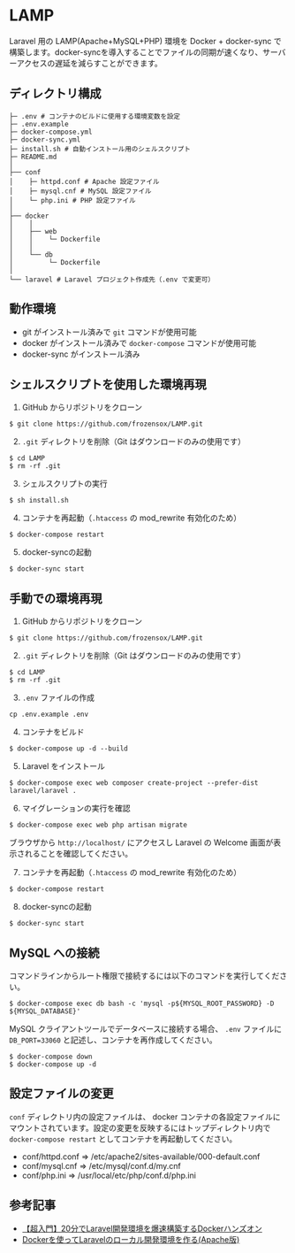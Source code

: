 # LAMP
Laravel 用の LAMP(Apache+MySQL+PHP) 環境を Docker + docker-sync で構築します。docker-syncを導入することでファイルの同期が速くなり、サーバーアクセスの遅延を減らすことができます。

## ディレクトリ構成
```
├─ .env # コンテナのビルドに使用する環境変数を設定
├─ .env.example
├─ docker-compose.yml
├─ docker-sync.yml
├─ install.sh # 自動インストール用のシェルスクリプト
├─ README.md
│
├── conf
│    ├─ httpd.conf # Apache 設定ファイル
│    ├─ mysql.cnf # MySQL 設定ファイル
│    └─ php.ini # PHP 設定ファイル
│
├── docker
│    │
│    ├── web
│    │    └─ Dockerfile
│    │
│    └── db
│         └─ Dockerfile
│
└── laravel # Laravel プロジェクト作成先（.env で変更可）
```

## 動作環境
- git がインストール済みで `git` コマンドが使用可能
- docker がインストール済みで `docker-compose` コマンドが使用可能
- docker-sync がインストール済み

## シェルスクリプトを使用した環境再現
1. GitHub からリポジトリをクローン
```
$ git clone https://github.com/frozensox/LAMP.git
```
2. `.git` ディレクトリを削除（Git はダウンロードのみの使用です）
```
$ cd LAMP
$ rm -rf .git
```
3. シェルスクリプトの実行
```
$ sh install.sh
```
4. コンテナを再起動（`.htaccess` の mod_rewrite 有効化のため）
```
$ docker-compose restart
```
5. docker-syncの起動
```
$ docker-sync start
```

## 手動での環境再現
1. GitHub からリポジトリをクローン
```
$ git clone https://github.com/frozensox/LAMP.git
```
2. `.git` ディレクトリを削除（Git はダウンロードのみの使用です）
```
$ cd LAMP
$ rm -rf .git
```
3. `.env` ファイルの作成
```
cp .env.example .env
```
4. コンテナをビルド
```
$ docker-compose up -d --build
```
5. Laravel をインストール
```
$ docker-compose exec web composer create-project --prefer-dist laravel/laravel .
```
6. マイグレーションの実行を確認
```
$ docker-compose exec web php artisan migrate
```
ブラウザから `http://localhost/` にアクセスし Laravel の Welcome 画面が表示されることを確認してください。

7. コンテナを再起動（`.htaccess` の mod_rewrite 有効化のため）
```
$ docker-compose restart
```
8. docker-syncの起動
```
$ docker-sync start
```


## MySQL への接続
コマンドラインからルート権限で接続するには以下のコマンドを実行してください。
```
$ docker-compose exec db bash -c 'mysql -p${MYSQL_ROOT_PASSWORD} -D ${MYSQL_DATABASE}'
```
MySQL クライアントツールでデータベースに接続する場合、 `.env` ファイルに `DB_PORT=33060` と記述し、コンテナを再作成してください。
```
$ docker-compose down
$ docker-compose up -d
```

## 設定ファイルの変更
`conf` ディレクトリ内の設定ファイルは、 docker コンテナの各設定ファイルにマウントされています。設定の変更を反映するにはトップディレクトリ内で`docker-compose restart` としてコンテナを再起動してください。
- conf/httpd.conf  => /etc/apache2/sites-available/000-default.conf
- conf/mysql.cnf   => /etc/mysql/conf.d/my.cnf
- conf/php.ini     => /usr/local/etc/php/conf.d/php.ini

## 参考記事
- [【超入門】20分でLaravel開発環境を爆速構築するDockerハンズオン](https://qiita.com/ucan-lab/items/56c9dc3cf2e6762672f4)
- [Dockerを使ってLaravelのローカル開発環境を作る(Apache版)](https://qiita.com/ucan-lab/items/38cd04cee1f3f9e024b9)
